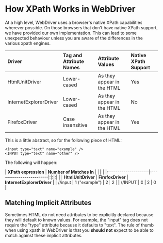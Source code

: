 # How XPath Works in WebDriver #

At a high level, WebDriver uses a browser's native XPath capabilities wherever possible. On those browsers that don't have native XPath support, we have provided our own implementation. This can lead to some unexpected behaviour unless you are aware of the differences in the various xpath engines.

| **Driver** | **Tag and Attribute Names** | **Attribute Values** | **Native XPath Support** |
|:-----------|:----------------------------|:---------------------|:-------------------------|
| HtmlUnitDriver | Lower-cased                 | As they appear in the HTML | Yes                      |
| InternetExplorerDriver | Lower-cased                 | As they appear in the HTML | No                       |
| FirefoxDriver | Case insensitive            | As they appear in the HTML | Yes                      |

This is a little abstract, so for the following piece of HTML:

```
<input type="text" name="example" />
<INPUT type="text" name="other" />
```

The following will happen:

| **XPath expression** | **Number of Matches In** | | | |
|:---------------------|:-------------------------|:|:|:|
|                      | **HtmlUnitDriver**       | **FirefoxDriver** | **InternetExplorerDriver** |
| //input              | 1 ("example")            | 2 | 2 |
| //INPUT              | 0                        | 2 | 0 |

## Matching Implicit Attributes ##

Sometimes HTML do not need attributes to be explicitly declared because they will default to known values. For example, the "input" tag does not require the "type" attribute because it defaults to "text". The rule of thumb when using xpath in WebDriver is that you **should not** expect to be able to match against these implicit attributes.